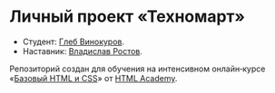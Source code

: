 ﻿# Личный проект «Техномарт»

* Студент: [Глеб Винокуров](https://up.htmlacademy.ru/htmlcss/19/user/485931).
* Наставник: [Владислав Ростов](https://htmlacademy.ru/profile/id425565).



Репозиторий создан для обучения на интенсивном онлайн‑курсе «[Базовый HTML и CSS](https://htmlacademy.ru/intensive/htmlcss)» от [HTML Academy](https://htmlacademy.ru).
